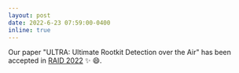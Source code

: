 ```yaml
---
layout: post
date: 2022-6-23 07:59:00-0400
inline: true
---
```


Our paper "ULTRA: Ultimate Rootkit Detection over the Air" has been accepted in [RAID 2022](https://raid2022.cs.ucy.ac.cy/index.html) :sparkles: :smile:. 